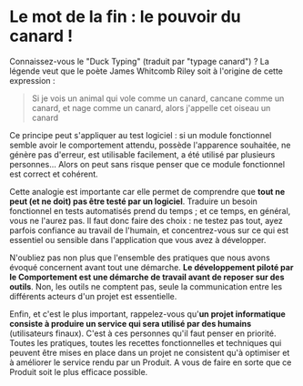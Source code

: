 # Le mot de la fin : le pouvoir du canard !

Connaissez-vous le "Duck Typing" (traduit par "typage canard") ? La légende veut que le poète James Whitcomb Riley soit à l'origine de cette expression :

> Si je vois un animal qui vole comme un canard, cancane comme un canard, et nage comme un canard, alors j'appelle cet oiseau un canard

Ce principe peut s'appliquer au test logiciel : si un module fonctionnel semble avoir le comportement attendu, possède l'apparence souhaitée, 
ne génère pas d'erreur, est utilisable facilement, a été utilisé par plusieurs personnes... Alors on peut sans risque penser que 
ce module fonctionnel est correct et cohérent. 

Cette analogie est importante car elle permet de comprendre que **tout ne peut (et ne doit) pas être testé par un logiciel**. 
Traduire un besoin fonctionnel en tests automatisés prend du temps ; et ce temps, en général, vous ne l'aurez pas. Il faut donc 
faire des choix :  ne testez pas tout, ayez parfois confiance au travail de l'humain, et concentrez-vous sur ce qui est essentiel 
ou sensible dans l'application que vous avez à développer.

N'oubliez pas non plus que l'ensemble des pratiques que nous avons évoqué concernent avant tout une démarche. **Le développement 
piloté par le Comportement est une démarche de travail avant de reposer sur des outils**. Non, les outils ne comptent pas, seule la communication 
entre les différents acteurs d'un projet est essentielle.

Enfin, et c'est le plus important, rappelez-vous qu'**un projet informatique consiste à produire un service qui sera utilisé
par des humains** (utilisateurs finaux). C'est à ces personnes qu'il faut penser en priorité. Toutes les pratiques, toutes les recettes 
fonctionnelles et techniques qui peuvent être mises en place dans un projet ne consistent qu'à optimiser et à améliorer le 
service rendu par un Produit. A vous de faire en sorte que ce Produit soit le plus efficace possible.